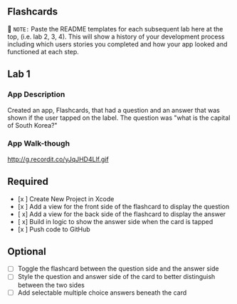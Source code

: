 ## Flashcards

📝 `NOTE:` Paste the README templates for each subsequent lab here at the top, (i.e. lab 2, 3, 4). This will show a history of your development process including which users stories you completed and how your app looked and functioned at each step.

## Lab 1

### App Description
Created an app, Flashcards, that had a question and an answer that was shown if the user tapped on the label. The question was "what is the capital of South Korea?"

### App Walk-though
http://g.recordit.co/yJqJHD4Llf.gif


## Required
- [x ] Create New Project in Xcode
- [x ] Add a view for the front side of the flashcard to display the question
- [ x] Add a view for the back side of the flashcard to display the answer
- [ x] Build in logic to show the answer side when the card is tapped
- [x ] Push code to GitHub
## Optional
- [ ] Toggle the flashcard between the question side and the answer side
- [ ] Style the question and answer side of the card to better distinguish between the two sides
- [ ] Add selectable multiple choice answers beneath the card